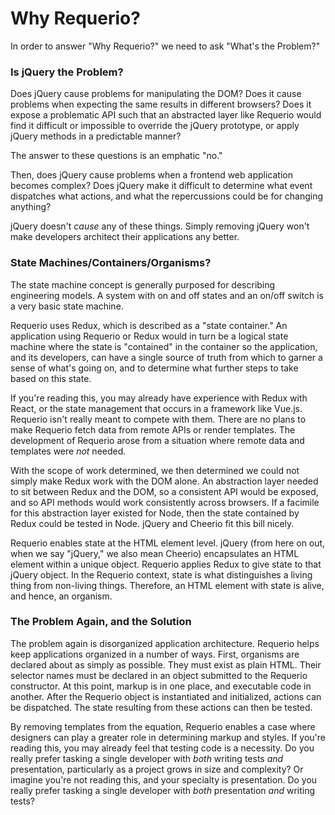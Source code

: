 # Why Requerio?

In order to answer "Why Requerio?" we need to ask "What's the Problem?"

### Is jQuery the Problem?

Does jQuery cause problems for manipulating the DOM? Does it cause problems when 
expecting the same results in different browsers? Does it expose a problematic 
API such that an abstracted layer like Requerio would find it difficult or 
impossible to override the jQuery prototype, or apply jQuery methods in a 
predictable manner?

The answer to these questions is an emphatic "no."

Then, does jQuery cause problems when a frontend web application becomes 
complex? Does jQuery make it difficult to determine what event dispatches what 
actions, and what the repercussions could be for changing anything?

jQuery doesn't _cause_ any of these things. Simply removing jQuery won't make 
developers architect their applications any better.

### State Machines/Containers/Organisms?

The state machine concept is generally purposed for describing engineering 
models. A system with on and off states and an on/off switch is a very basic 
state machine.

Requerio uses Redux, which is described as a "state container." An application 
using Requerio or Redux would in turn be a logical state machine where the state 
is "contained" in the container so the application, and its developers, can have 
a single source of truth from which to garner a sense of what's going on, and to 
determine what further steps to take based on this state.

If you're reading this, you may already have experience with Redux with React, 
or the state management that occurs in a framework like Vue.js. Requerio isn't 
really meant to compete with them. There are no plans to make Requerio fetch 
data from remote APIs or render templates. The development of Requerio arose 
from a situation where remote data and templates were _not_ needed.

With the scope of work determined, we then determined we could not simply make 
Redux work with the DOM alone. An abstraction layer needed to sit between Redux 
and the DOM, so a consistent API would be exposed, and so API methods would work 
consistently across browsers. If a facimile for this abstraction layer existed 
for Node, then the state contained by Redux could be tested in Node. jQuery and 
Cheerio fit this bill nicely.

Requerio enables state at the HTML element level. jQuery (from here on out, when 
we say "jQuery," we also mean Cheerio) encapsulates an HTML element within a 
unique object. Requerio applies Redux to give state to that jQuery object. In 
the Requerio context, state is what distinguishes a living thing from non-living 
things. Therefore, an HTML element with state is alive, and hence, an organism.

### The Problem Again, and the Solution

The problem again is disorganized application architecture. Requerio helps keep 
applications organized in a number of ways. First, organisms are declared about 
as simply as possible. They must exist as plain HTML. Their selector names must 
be declared in an object submitted to the Requerio constructor. At this point, 
markup is in one place, and executable code in another. After the Requerio 
object is instantiated and initialized, actions can be dispatched. The state 
resulting from these actions can then be tested.

By removing templates from the equation, Requerio enables a case where designers 
can play a greater role in determining markup and styles. If you're reading 
this, you may already feel that testing code is a necessity. Do you really 
prefer tasking a single developer with _both_ writing tests _and_ presentation, 
particularly as a project grows in size and complexity? Or imagine you're not 
reading this, and your specialty is presentation. Do you really prefer tasking a 
single developer with _both_ presentation _and_ writing tests?
